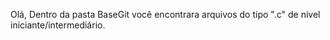 Olá,
Dentro da pasta BaseGit você encontrara arquivos do tipo ".c" de nivel iniciante/intermediário.
